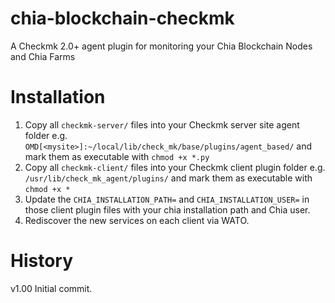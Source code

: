 # chia-blockchain-checkmk
A Checkmk 2.0+ agent plugin for monitoring your Chia Blockchain Nodes and Chia Farms


# Installation
1. Copy all `checkmk-server/` files into your Checkmk server site agent folder e.g. `OMD[<mysite>]:~/local/lib/check_mk/base/plugins/agent_based/` and mark them as executable with `chmod +x *.py`
2. Copy all `checkmk-client/` files into your Checkmk client plugin folder e.g. `/usr/lib/check_mk_agent/plugins/` and mark them as executable with `chmod +x *`
3. Update the `CHIA_INSTALLATION_PATH=` and `CHIA_INSTALLATION_USER=` in those client plugin files with your chia installation path and Chia user.
4. Rediscover the new services on each client via WATO.

# History
v1.00 Initial commit.